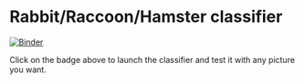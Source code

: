 # Rabbit/Raccoon/Hamster classifier
[![Binder](https://mybinder.org/badge_logo.svg)](https://mybinder.org/v2/gh/amandascm/RabRacHamClassifier/HEAD?urlpath=%2Fvoila%2Frender%2FrabRacHamApp.ipynb)

Click on the badge above to launch the classifier and test it with any picture you want.
